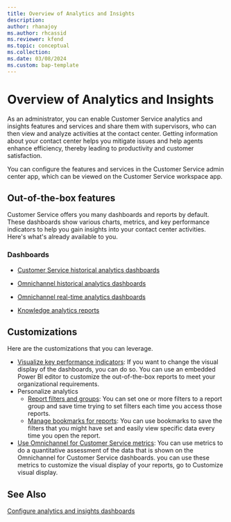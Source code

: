 ```yaml
---
title: Overview of Analytics and Insights
description: 
author: rhanajoy 
ms.author: rhcassid 
ms.reviewer: kfend 
ms.topic: conceptual 
ms.collection: 
ms.date: 03/08/2024
ms.custom: bap-template
---
```


# Overview of Analytics and Insights

As an administrator, you can enable Customer Service analytics and insights features and services and share them with supervisors, who can then view and analyze  activities at the contact center. Getting information about your contact center helps you mitigate issues and help agents enhance efficiency, thereby leading to productivity and customer satisfaction.

You can configure the features and services in the Customer Service admin center app, which can be viewed on the Customer Service workspace app.

## Out-of-the-box features

Customer Service offers you many dashboards and reports by default. These dashboards show various charts, metrics, and key performance indicators to help you gain insights into your contact center activities. Here's what's already available to you.

### Dashboards
- [Customer Service historical analytics dashboards](../use/customer-service-analytics-insights-csh.md#customer-service-historical-analytics-reports)

- [Omnichannel historical analytics dashboards](../use/omnichannel-analytics-insights.md)

- [Omnichannel real-time analytics dashboards](../use/intro-realtime-analytics-dashboard.md#overview-of-omnichannel-real-time-analytics-dashboard)

- [Knowledge analytics reports](../use/knowledge-search-analytics-cs.md)

## Customizations

Here are the customizations that you can leverage.

- [Visualize key performance indicators](../use/customize-reports.md#customize-visual-display): If you want to change the visual display of the dashboards, you can do so. You can use an embedded Power BI editor to customize the out-of-the-box reports to meet your organizational requirements.
- Personalize analytics
    - [Report filters and groups](../use/report-filters-groups.md#report-filters-and-groups): You can set one or more filters to a report group and save time trying to set filters each time you access those reports.
    - [Manage bookmarks for reports](../use/manage-bookmarks.md#manage-bookmarks-for-reports): You can use bookmarks to save the filters that you might have set and easily view specific data every time you open the report.
- [Use Omnichannel for Customer Service metrics](../use/oc-metrics-dimensions.md#use-omnichannel-for-customer-service-metrics): You can use metrics to do a quantitative assessment of the data that is shown on the Omnichannel for Customer Service dashboards.  you can use these metrics to customize the visual display of your reports, go to Customize visual display.

## See Also

[Configure analytics and insights dashboards](configure-customer-service-analytics-insights-csh.md#configure-analytics-and-insights-dashboards)